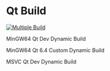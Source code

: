 # Qt Build
[![Multiple Build](https://github.com/axojhf/qt-build/actions/workflows/main.yml/badge.svg)](https://github.com/axojhf/qt-build/actions/workflows/main.yml)

MinGW64 Qt Dev Dynamic Build

MinGW64 Qt 6.4 Custom Dynamic Build

MSVC Qt Dev Dynamic Build